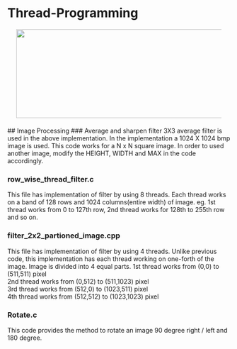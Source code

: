# Thread-Programming
<div align="center" style="margin: 20px">
  <img src="https://res.cloudinary.com/practicaldev/image/fetch/s--I12SreaX--/c_imagga_scale,f_auto,fl_progressive,h_500,q_auto,w_1000/https://thepracticaldev.s3.amazonaws.com/i/d8xzk4f2ckytkexkv5cf.jpg" height="200" width="680">
</div>
## Image Processing
### Average and sharpen filter
3X3 average filter is used in the above implementation.
In the implementation a 1024 X 1024 bmp image is used.
This code works for a N x N square image. In order to used another image, modify the HEIGHT,
WIDTH and MAX in the code accordingly.

### row_wise_thread_filter.c 
This file has implementation of filter by using 8 threads.
Each thread works on a band of 128 rows and 1024 columns(entire width) of image.
eg. 1st thread works from 0 to 127th row, 2nd thread works for 128th to 255th row and so on.

### filter_2x2_partioned_image.cpp
This file has implementation of filter by using 4 threads.
Unlike previous code, this implementation has each thread working on one-forth of the image.
Image is divided into 4 equal parts.
1st thread works from (0,0) to (511,511) pixel  
2nd thread works from (0,512) to (511,1023) pixel  
3rd thread works from (512,0) to (1023,511) pixel  
4th thread works from (512,512) to (1023,1023) pixel  

### Rotate.c
This code provides the method to rotate an image 90 degree right / left and 180 degree.
